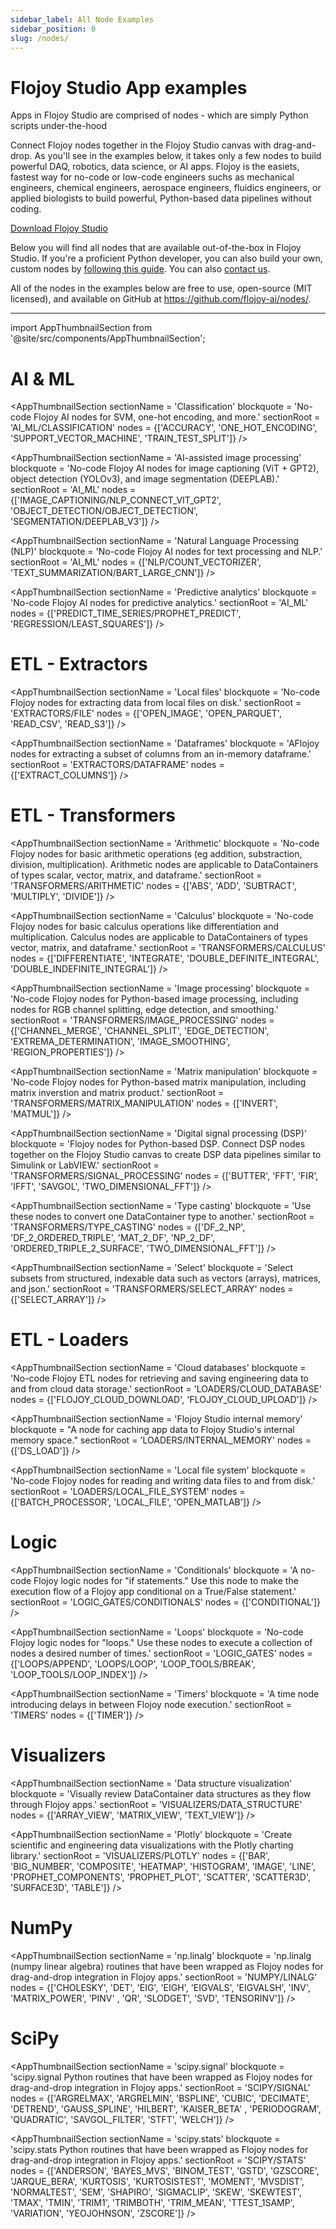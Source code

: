 ```yaml
---
sidebar_label: All Node Examples
sidebar_position: 0
slug: /nodes/
---
```


# Flojoy Studio App examples

Apps in Flojoy Studio are comprised of nodes - which are simply Python scripts under-the-hood 

Connect Flojoy nodes together in the Flojoy Studio canvas with drag-and-drop. As you'll see in the examples below, it takes only a few nodes to build powerful DAQ, robotics, data science, or AI apps. Flojoy is the easiets, fastest way for no-code or low-code engineers suchs as mechanical engineers, chemical engineers, aerospace engineers, fluidics engineers, or applied biologists to build powerful, Python-based data pipelines without coding.

[Download Flojoy Studio](/)

Below you will find all nodes that are available out-of-the-box in Flojoy Studio. If you're a proficient Python developer, you can also build your own, custom nodes by [following this guide](/custom-nodes/creating-custom-node/). You can also [contact us](https://www.flojoy.ai/professional-services).

All of the nodes in the examples below are free to use, open-source (MIT licensed), and available on GitHub at https://github.com/flojoy-ai/nodes/.

***

<!-- Custom component -->
import AppThumbnailSection from '@site/src/components/AppThumbnailSection';

# AI & ML

<AppThumbnailSection
    sectionName = 'Classification'
    blockquote = 'No-code Flojoy AI nodes for SVM, one-hot encoding, and more.'
    sectionRoot = 'AI_ML/CLASSIFICATION'
    nodes = {['ACCURACY', 'ONE_HOT_ENCODING', 'SUPPORT_VECTOR_MACHINE', 'TRAIN_TEST_SPLIT']}
/>

<AppThumbnailSection
    sectionName = 'AI-assisted image processing'
    blockquote = 'No-code Flojoy AI nodes for image captioning (ViT + GPT2), object detection (YOLOv3), and image segmentation (DEEPLAB).'
    sectionRoot = 'AI_ML'
    nodes = {['IMAGE_CAPTIONING/NLP_CONNECT_VIT_GPT2', 'OBJECT_DETECTION/OBJECT_DETECTION', 'SEGMENTATION/DEEPLAB_V3']}
/>

<AppThumbnailSection
    sectionName = 'Natural Language Processing (NLP)'
    blockquote = 'No-code Flojoy AI nodes for text processing and NLP.'
    sectionRoot = 'AI_ML'
    nodes = {['NLP/COUNT_VECTORIZER', 'TEXT_SUMMARIZATION/BART_LARGE_CNN']}
/>

<AppThumbnailSection
    sectionName = 'Predictive analytics'
    blockquote = 'No-code Flojoy AI nodes for predictive analytics.'
    sectionRoot = 'AI_ML'
    nodes = {['PREDICT_TIME_SERIES/PROPHET_PREDICT', 'REGRESSION/LEAST_SQUARES']}
/>

# ETL - Extractors

<AppThumbnailSection
    sectionName = 'Local files'
    blockquote = 'No-code Flojoy nodes for extracting data from local files on disk.'
    sectionRoot = 'EXTRACTORS/FILE'
    nodes = {['OPEN_IMAGE', 'OPEN_PARQUET', 'READ_CSV', 'READ_S3']}
/>

<AppThumbnailSection
    sectionName = 'Dataframes'
    blockquote = 'AFlojoy nodes for extracting a subset of columns from an in-memory dataframe.'
    sectionRoot = 'EXTRACTORS/DATAFRAME'
    nodes = {['EXTRACT_COLUMNS']}
/>

# ETL - Transformers

<AppThumbnailSection
    sectionName = 'Arithmetic'
    blockquote = 'No-code Flojoy nodes for basic arithmetic operations (eg addition, substraction, division, multiplication). Arithmetic nodes are applicable to DataContainers of types scalar, vector, matrix, and dataframe.'
    sectionRoot = 'TRANSFORMERS/ARITHMETIC'
    nodes = {['ABS', 'ADD', 'SUBTRACT', 'MULTIPLY', 'DIVIDE']}
/>

<AppThumbnailSection
    sectionName = 'Calculus'
    blockquote = 'No-code Flojoy nodes for basic calculus operations like differentiation and multiplication. Calculus nodes are applicable to DataContainers of types vector, matrix, and dataframe.'
    sectionRoot = 'TRANSFORMERS/CALCULUS'
    nodes = {['DIFFERENTIATE', 'INTEGRATE', 'DOUBLE_DEFINITE_INTEGRAL', 'DOUBLE_INDEFINITE_INTEGRAL']}
/>

<AppThumbnailSection
    sectionName = 'Image processing'
    blockquote = 'No-code Flojoy nodes for Python-based image processing, including nodes for RGB channel splitting, edge detection, and smoothing.'
    sectionRoot = 'TRANSFORMERS/IMAGE_PROCESSING'
    nodes = {['CHANNEL_MERGE', 'CHANNEL_SPLIT', 'EDGE_DETECTION', 'EXTREMA_DETERMINATION', 'IMAGE_SMOOTHING', 'REGION_PROPERTIES']}
/>

<AppThumbnailSection
    sectionName = 'Matrix manipulation'
    blockquote = 'No-code Flojoy nodes for Python-based matrix manipulation, including matrix inverstion and matrix product.'
    sectionRoot = 'TRANSFORMERS/MATRIX_MANIPULATION'
    nodes = {['INVERT', 'MATMUL']}
/>

<AppThumbnailSection
    sectionName = 'Digital signal processing (DSP)'
    blockquote = 'Flojoy nodes for Python-based DSP. Connect DSP nodes together on the Flojoy Studio canvas to create DSP data pipelines similar to Simulink or LabVIEW.'
    sectionRoot = 'TRANSFORMERS/SIGNAL_PROCESSING'
    nodes = {['BUTTER', 'FFT', 'FIR', 'IFFT', 'SAVGOL', 'TWO_DIMENSIONAL_FFT']}
/>

<AppThumbnailSection
    sectionName = 'Type casting'
    blockquote = 'Use these nodes to convert one DataContainer type to another.'
    sectionRoot = 'TRANSFORMERS/TYPE_CASTING'
    nodes = {['DF_2_NP', 'DF_2_ORDERED_TRIPLE', 'MAT_2_DF', 'NP_2_DF', 'ORDERED_TRIPLE_2_SURFACE', 'TWO_DIMENSIONAL_FFT']}
/>

<AppThumbnailSection
    sectionName = 'Select'
    blockquote = 'Select subsets from structured, indexable data such as vectors (arrays), matrices, and json.'
    sectionRoot = 'TRANSFORMERS/SELECT_ARRAY'
    nodes = {['SELECT_ARRAY']}
/>

# ETL - Loaders

<AppThumbnailSection
    sectionName = 'Cloud databases'
    blockquote = 'No-code Flojoy ETL nodes for retrieving and saving engineering data to and from cloud data storage.'
    sectionRoot = 'LOADERS/CLOUD_DATABASE'
    nodes = {['FLOJOY_CLOUD_DOWNLOAD', 'FLOJOY_CLOUD_UPLOAD']}
/>

<AppThumbnailSection
    sectionName = 'Flojoy Studio internal memory'
    blockquote = "A node for caching app data to Flojoy Studio's internal memory space."
    sectionRoot = 'LOADERS/INTERNAL_MEMORY'
    nodes = {['DS_LOAD']}
/>

<AppThumbnailSection
    sectionName = 'Local file system'
    blockquote = 'No-code Flojoy nodes for reading and writing data files to and from disk.'
    sectionRoot = 'LOADERS/LOCAL_FILE_SYSTEM'
    nodes = {['BATCH_PROCESSOR', 'LOCAL_FILE', 'OPEN_MATLAB']}
/>

# Logic

<AppThumbnailSection
    sectionName = 'Conditionals'
    blockquote = 'A no-code Flojoy logic nodes for "if statements." Use this node to make the execution flow of a Flojoy app conditional on a True/False statement.'
    sectionRoot = 'LOGIC_GATES/CONDITIONALS'
    nodes = {['CONDITIONAL']}
/>

<AppThumbnailSection
    sectionName = 'Loops'
    blockquote = 'No-code Flojoy logic nodes for "loops." Use these nodes to execute a collection of nodes a desired number of times.'
    sectionRoot = 'LOGIC_GATES'
    nodes = {['LOOPS/APPEND', 'LOOPS/LOOP', 'LOOP_TOOLS/BREAK', 'LOOP_TOOLS/LOOP_INDEX']}
/>

<AppThumbnailSection
    sectionName = 'Timers'
    blockquote = 'A time node introducing delays in between Flojoy node execution.'
    sectionRoot = 'TIMERS'
    nodes = {['TIMER']}
/>

# Visualizers

<AppThumbnailSection
    sectionName = 'Data structure visualization'
    blockquote = 'Visually review DataContainer data structures as they flow through Flojoy apps.'
    sectionRoot = 'VISUALIZERS/DATA_STRUCTURE'
    nodes = {['ARRAY_VIEW', 'MATRIX_VIEW', 'TEXT_VIEW']}
/>

<AppThumbnailSection
    sectionName = 'Plotly'
    blockquote = 'Create scientific and engineering data visualizations with the Plotly charting library.'
    sectionRoot = 'VISUALIZERS/PLOTLY'
    nodes = {['BAR', 'BIG_NUMBER', 'COMPOSITE', 'HEATMAP', 'HISTOGRAM', 'IMAGE', 'LINE', 'PROPHET_COMPONENTS', 'PROPHET_PLOT', 'SCATTER', 'SCATTER3D', 'SURFACE3D', 'TABLE']}
/>

# NumPy

<AppThumbnailSection
    sectionName = 'np.linalg'
    blockquote = 'np.linalg (numpy linear algebra) routines that have been wrapped as Flojoy nodes for drag-and-drop integration in Flojoy apps.'
    sectionRoot = 'NUMPY/LINALG'
    nodes = {['CHOLESKY', 'DET', 'EIG', 'EIGH', 'EIGVALS', 'EIGVALSH', 'INV', 'MATRIX_POWER', 'PINV' , 'QR', 'SLODGET', 'SVD', 'TENSORINV']}
/>

# SciPy

<AppThumbnailSection
    sectionName = 'scipy.signal'
    blockquote = 'scipy.signal Python routines that have been wrapped as Flojoy nodes for drag-and-drop integration in Flojoy apps.'
    sectionRoot = 'SCIPY/SIGNAL'
    nodes = {['ARGRELMAX', 'ARGRELMIN', 'BSPLINE', 'CUBIC', 'DECIMATE', 'DETREND', 'GAUSS_SPLINE', 'HILBERT', 'KAISER_BETA' , 'PERIODOGRAM', 'QUADRATIC', 'SAVGOL_FILTER', 'STFT', 'WELCH']}
/>

<AppThumbnailSection
    sectionName = 'scipy.stats'
    blockquote = 'scipy.stats Python routines that have been wrapped as Flojoy nodes for drag-and-drop integration in Flojoy apps.'
    sectionRoot = 'SCIPY/STATS'
    nodes = {['ANDERSON', 'BAYES_MVS', 'BINOM_TEST', 'GSTD', 'GZSCORE', 'JARQUE_BERA', 'KURTOSIS', 'KURTOSISTEST', 'MOMENT', 'MVSDIST', 'NORMALTEST', 'SEM', 'SHAPIRO', 'SIGMACLIP', 'SKEW', 'SKEWTEST', 'TMAX', 'TMIN', 'TRIM1', 'TRIMBOTH', 'TRIM_MEAN', 'TTEST_1SAMP', 'VARIATION', 'YEOJOHNSON', 'ZSCORE']}
/>


